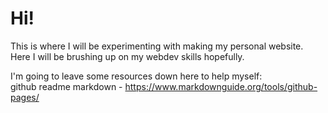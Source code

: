 # Hi!
This is where I will be experimenting with making my personal website.  
Here I will be brushing up on my webdev skills hopefully.

I'm going to leave some resources down here to help myself:  
github readme markdown - https://www.markdownguide.org/tools/github-pages/  
